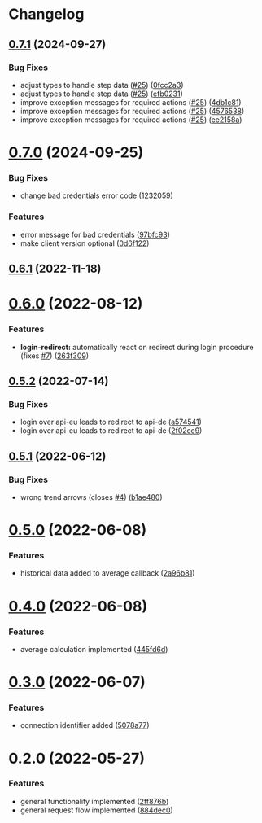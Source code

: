 # Changelog

## [0.7.1](https://github.com/DiaKEM/libre-link-up-api-client/compare/0.7.0...0.7.1) (2024-09-27)


### Bug Fixes

* adjust types to handle step data ([#25](https://github.com/DiaKEM/libre-link-up-api-client/issues/25)) ([0fcc2a3](https://github.com/DiaKEM/libre-link-up-api-client/commit/0fcc2a3e4747da236600a452ab5ddeabbef89613))
* adjust types to handle step data ([#25](https://github.com/DiaKEM/libre-link-up-api-client/issues/25)) ([efb0231](https://github.com/DiaKEM/libre-link-up-api-client/commit/efb0231c26c3c6b27a3f6fd6df6720491246caa6))
* improve exception messages for required actions ([#25](https://github.com/DiaKEM/libre-link-up-api-client/issues/25)) ([4db1c81](https://github.com/DiaKEM/libre-link-up-api-client/commit/4db1c81e6307a4f0746acfe712fb38ed9d038ef1))
* improve exception messages for required actions ([#25](https://github.com/DiaKEM/libre-link-up-api-client/issues/25)) ([4576538](https://github.com/DiaKEM/libre-link-up-api-client/commit/45765389c38f5914c86db888d1fc996f255d7b00))
* improve exception messages for required actions ([#25](https://github.com/DiaKEM/libre-link-up-api-client/issues/25)) ([ee2158a](https://github.com/DiaKEM/libre-link-up-api-client/commit/ee2158af7029e5810155c80a1d1391079d5d7aaf))

# [0.7.0](https://github.com/DiaKEM/libre-link-up-api-client/compare/0.6.1...0.7.0) (2024-09-25)


### Bug Fixes

* change bad credentials error code ([1232059](https://github.com/DiaKEM/libre-link-up-api-client/commit/12320599a6927e955870734dcd48230385edc79e))


### Features

* error message for bad credentials ([97bfc93](https://github.com/DiaKEM/libre-link-up-api-client/commit/97bfc9304fc46d9855b037283a3cb707070750c2))
* make client version optional ([0d6f122](https://github.com/DiaKEM/libre-link-up-api-client/commit/0d6f122d3e9a16e8b803c375964f215ee3a351c4))

## [0.6.1](https://github.com/DiaKEM/libre-link-up-api-client/compare/0.6.0...0.6.1) (2022-11-18)

# [0.6.0](https://github.com/DiaKEM/libre-link-up-api-client/compare/0.5.2...0.6.0) (2022-08-12)


### Features

* **login-redirect:** automatically react on redirect during login procedure (fixes [#7](https://github.com/DiaKEM/libre-link-up-api-client/issues/7)) ([263f309](https://github.com/DiaKEM/libre-link-up-api-client/commit/263f3093a805875c6a507e4b17fe173ca3604db5))

## [0.5.2](https://github.com/DiaKEM/libre-link-up-api-client/compare/0.5.1...0.5.2) (2022-07-14)


### Bug Fixes

* login over api-eu leads to redirect to api-de ([a574541](https://github.com/DiaKEM/libre-link-up-api-client/commit/a5745419e275d66b2d652734858b2ad091f131a9))
* login over api-eu leads to redirect to api-de ([2f02ce9](https://github.com/DiaKEM/libre-link-up-api-client/commit/2f02ce9b424bbd02c828e05b97d677c0c84c10e8))

## [0.5.1](https://github.com/DiaKEM/libre-link-up-api-client/compare/0.5.0...0.5.1) (2022-06-12)


### Bug Fixes

* wrong trend arrows (closes [#4](https://github.com/DiaKEM/libre-link-up-api-client/issues/4)) ([b1ae480](https://github.com/DiaKEM/libre-link-up-api-client/commit/b1ae480ec7d66f5ecaabd539b0d89d62979791ed))

# [0.5.0](https://github.com/DiaKEM/libre-link-up-api-client/compare/0.4.0...0.5.0) (2022-06-08)


### Features

* historical data added to average callback ([2a96b81](https://github.com/DiaKEM/libre-link-up-api-client/commit/2a96b8147b5130fcc8aa8f4ce44d3045122f227d))

# [0.4.0](https://github.com/DiaKEM/libre-link-up-api-client/compare/0.3.0...0.4.0) (2022-06-08)


### Features

* average calculation implemented ([445fd6d](https://github.com/DiaKEM/libre-link-up-api-client/commit/445fd6df5aff2fdf4e0c001b8934158394bfdf5a))

# [0.3.0](https://github.com/DiaKEM/libre-link-up-api-client/compare/0.2.0...0.3.0) (2022-06-07)


### Features

* connection identifier added ([5078a77](https://github.com/DiaKEM/libre-link-up-api-client/commit/5078a776069e26d6fbc32a50fc10e1e1a0d87eb1))

# 0.2.0 (2022-05-27)


### Features

* general functionality implemented ([2ff876b](https://github.com/DiaKEM/libre-link-up-api-client/commit/2ff876be8ffe5ec8a45a920b663fa53f00fd0880))
* general request flow implemented ([884dec0](https://github.com/DiaKEM/libre-link-up-api-client/commit/884dec046355dde17a88511432646ad2d4ff68eb))
